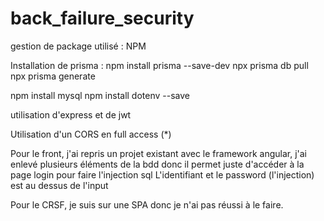 # back_failure_security
 
gestion de package utilisé : NPM

Installation de prisma :
npm install prisma --save-dev
npx prisma db pull   
npx prisma generate

npm install mysql
npm install dotenv --save

utilisation d'express
et de jwt

Utilisation d'un CORS en full access (*)

Pour le front, j'ai repris un projet existant avec le framework angular, 
j'ai enlevé plusieurs éléments de la bdd donc il permet juste d'accéder à la page login pour faire l'injection sql
L'identifiant et le password (l'injection) est au dessus de l'input

Pour le CRSF, je suis sur une SPA donc je n'ai pas réussi à le faire.